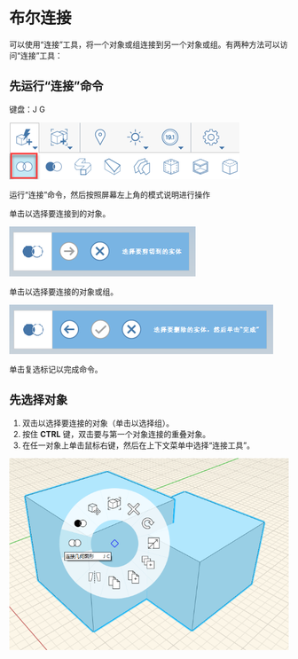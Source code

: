 # 布尔连接

可以使用“连接”工具，将一个对象或组连接到另一个对象或组。有两种方法可以访问“连接”工具：

## 先运行“连接”命令

键盘：J G

![](../.gitbook/assets/boolean_join.png)

运行“连接”命令，然后按照屏幕左上角的模式说明进行操作

单击以选择要连接到的对象。

![](../.gitbook/assets/cut_mode01.png)

单击以选择要连接的对象或组。

![](../.gitbook/assets/cut_mode02.png)

单击复选标记以完成命令。

## 先选择对象

1. 双击以选择要连接的对象（单击以选择组）。
2. 按住 **CTRL** 键，双击要与第一个对象连接的重叠对象。
3. 在任一对象上单击鼠标右键，然后在上下文菜单中选择“连接工具”。

![](../.gitbook/assets/join-tool.png)



